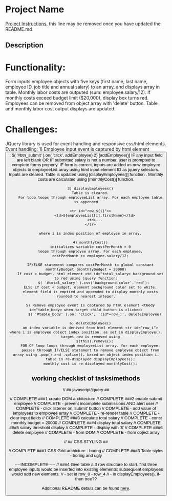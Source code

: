 # Project Name

[Project Instructions](./INSTRUCTIONS.md), this line may be removed once you have updated the README.md

## Description

# Functionality:

Form inputs employee objects with five keys (first name, last name, employee ID, job title and annual salary) to an array, and displays array in table. Monthly labor costs are outputed (sum: employee.salary/12). If monthly costs exceed budget limit ($20,000), display box turns red. Employees can be removed from object array with 'delete' button. Table and monthly labor cost output displays are updated.

# Challenges:

JQuery library is used for event handling and responsive css/html elements. 
Event handling:
       1) Employee input event is captured by html element <button id="btn_submit">:
            $( '#btn_submit' ).on( 'click', addEmployee)
       2) [addEmployee()]
        IF any input field are left blank OR IF submitted salary is not a number, user is prompted to complete forms properly.
        IF form is correct, inputs are added as new employee objects to employeeList array using html input element ID as jquery selectors.
        Inputs are cleared.
        Table is updated using [displayEmployees()] function .
        Monthly costs are calculated using [monthlyCost()] function.

        3) displayEmployees()
        Table is cleared.
        For-loop loops through employeeList array. For each employee table is appended

        <tr id="row_${i}">>
            <td>${employeeList[i].firstName}</td>
            <td>...
        </tr>

        where i is index position of employee in array.

        4) monthlyCost()
        initializes variable costPerMonth = 0
        loops through employee array. For each employee,
        costPerMonth += employee.salary/12;

        IF/ELSE statement compares costPerMonth to global constant monthlyBudget (monthlyBudget = 20000)
        If cost > budget, html element <td id="total_salary> background set to red using jquery function:
            $( '#total_salary' ).css('background-color','red'); 
        ELSE if cost < budget, element background color set to white.
        element field is emptied and appended to display monthly costs rounded to nearest integer.

        5) Remove employee event is captured by html element <tbody id="table_body> when target child button is clicked:
            $( '#table_body' ).on( 'click', '[id*=row_]', deleteEmployee)
        
        6) deleteEmployee()
        an index variable is derived from html element <tr id="row_i"> where i is employee object index position, as set in displayEmploye().
        target row is removed using
            $(this).remove();
        FOR-OF loop loops through employeeList array. for each employee:
        passes through IF/ELSE statement to remove employee object from array using .pop() and .splice(), based on object index position i.
        table is re-displayed displayEmployees();
        monthly cost is re-displayed monthlyCost();

## working checklist of tasks/methods
// ## javascript/jquery ##

// COMPLETE ###1 create DOM architecture
// COMPLETE ###2 enable submit employee
//      COMPLETE - prevent incomplete submissions AND alert user
//      COMPLETE - click listener on 'submit' button
//      COMPLETE - add value of employees to employee array
//      COMPLETE - re-render table
//      COMPLETE - clear input fields
// COMPLETE ###3 calculate total salary
//      COMPLETE - const monthly budget = 20000
// COMPLETE ###4 display total salary
// COMPLETE ###5 salary threshold display
//      COMPLETE - display with '$'
// COMPLETE ###6 delete employee
//      COMPLETE - from DOM
//      COMPLETE - from object array

// ## CSS STYLING ##

// COMPLETE ###1 CSS Grid archicture - boring
// COMPLETE ###3 Table styles - boring and ugly

----INCOMPLETE-----
// ###4 Give table a 3 row structure to start. first three employee inputs would be inserted into existing <tr> elements; subsequent employees would add new <tr> elements.
//  - set <tr> id row_0 - row_4
//  - in displayEmployees(), if-then tree??

Additional README details can be found [here](https://github.com/PrimeAcademy/readme-template/blob/master/README.md).
